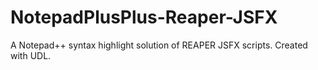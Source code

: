 # NotepadPlusPlus-Reaper-JSFX
A Notepad++ syntax highlight solution of REAPER JSFX scripts. Created with UDL.
